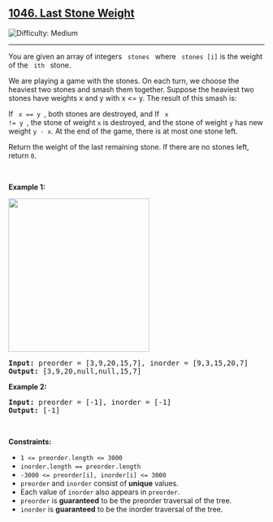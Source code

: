 <h2><a href="https://leetcode.com/problems/1046-last-stone-weight">1046. Last Stone Weight</a></h2>
<img src='https://img.shields.io/badge/Difficulty-Medium-orange' alt='Difficulty: Medium' /><hr>
<p>You are given an array of integers <code> stones </code> where <code> stones [i]</code> is the weight of the <code> ith </code> stone.

We are playing a game with the stones. On each turn, we choose the heaviest two stones and smash them together. Suppose the heaviest two stones have weights x and y with x <= y. The result of this smash is:

If <code> x == y </code>, both stones are destroyed, and
If <code> x != y </code>, the stone of weight <code>x</code> is destroyed, and the stone of weight <code>y</code> has new weight <code>y - x</code>.
At the end of the game, there is at most one stone left.

Return the weight of the last remaining stone. If there are no stones left, return <code>0</code>. 

<p>&nbsp;</p>
<p><strong class="example">Example 1:</strong></p>
<img alt="" src="https://assets.leetcode.com/uploads/2021/02/19/tree.jpg" style="width: 277px; height: 302px;" />
<pre>
<strong>Input:</strong> preorder = [3,9,20,15,7], inorder = [9,3,15,20,7]
<strong>Output:</strong> [3,9,20,null,null,15,7]
</pre>

<p><strong class="example">Example 2:</strong></p>

<pre>
<strong>Input:</strong> preorder = [-1], inorder = [-1]
<strong>Output:</strong> [-1]
</pre>

<p>&nbsp;</p>
<p><strong>Constraints:</strong></p>

<ul>
	<li><code>1 &lt;= preorder.length &lt;= 3000</code></li>
	<li><code>inorder.length == preorder.length</code></li>
	<li><code>-3000 &lt;= preorder[i], inorder[i] &lt;= 3000</code></li>
	<li><code>preorder</code> and <code>inorder</code> consist of <strong>unique</strong> values.</li>
	<li>Each value of <code>inorder</code> also appears in <code>preorder</code>.</li>
	<li><code>preorder</code> is <strong>guaranteed</strong> to be the preorder traversal of the tree.</li>
	<li><code>inorder</code> is <strong>guaranteed</strong> to be the inorder traversal of the tree.</li>
</ul>
